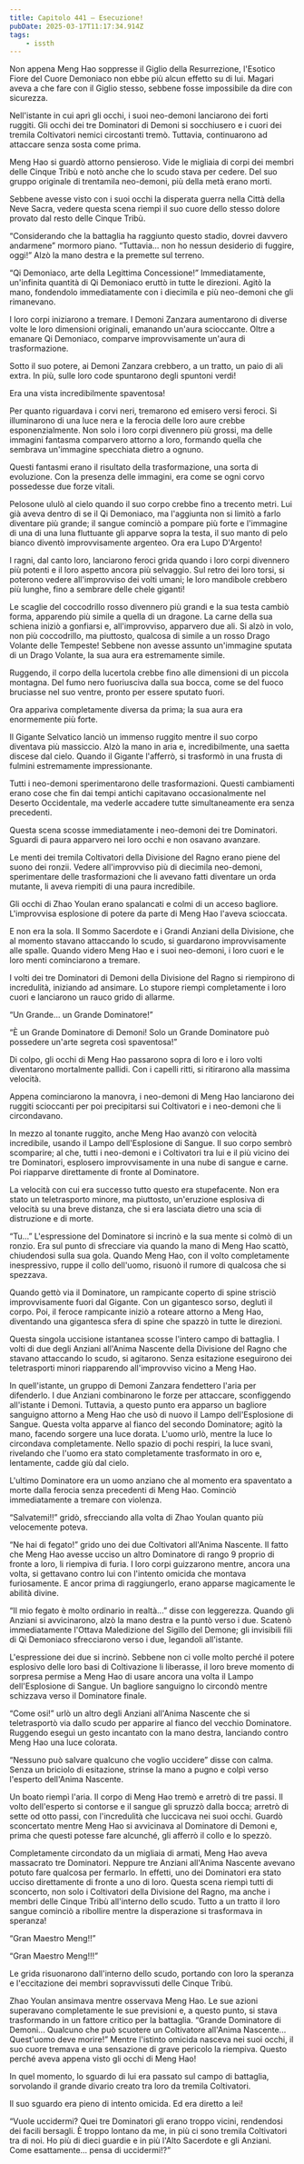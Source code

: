 ```yaml
---
title: Capitolo 441 – Esecuzione!
pubDate: 2025-03-17T11:17:34.914Z
tags:
    - issth
---
```



Non appena Meng Hao soppresse il Giglio della Resurrezione, l'Esotico Fiore del Cuore Demoniaco non ebbe più alcun effetto su di lui. Magari aveva a che fare con il Giglio stesso, sebbene fosse impossibile da dire con sicurezza.


Nell'istante in cui aprì gli occhi, i suoi neo-demoni lanciarono dei forti ruggiti. Gli occhi dei tre Dominatori di Demoni si socchiusero e i cuori dei tremila Coltivatori nemici circostanti tremò. Tuttavia, continuarono ad attaccare senza sosta come prima.


Meng Hao si guardò attorno pensieroso. Vide le migliaia di corpi dei membri delle Cinque Tribù e notò anche che lo scudo stava per cedere. Del suo gruppo originale di trentamila neo-demoni, più della metà erano morti.


Sebbene avesse visto con i suoi occhi la disperata guerra nella Città della Neve Sacra, vedere questa scena riempì il suo cuore dello stesso dolore provato dal resto delle Cinque Tribù.


“Considerando che la battaglia ha raggiunto questo stadio, dovrei davvero andarmene” mormoro piano. “Tuttavia... non ho nessun desiderio di fuggire, oggi!” Alzò la mano destra e la premette sul terreno.


“Qi Demoniaco, arte della Legittima Concessione!” Immediatamente, un'infinita quantità di Qi Demoniaco eruttò in tutte le direzioni. Agitò la mano, fondendolo immediatamente con i diecimila e più neo-demoni che gli rimanevano.


I loro corpi iniziarono a tremare. I Demoni Zanzara aumentarono di diverse volte le loro dimensioni originali, emanando un'aura scioccante. Oltre a emanare Qi Demoniaco, comparve improvvisamente un'aura di trasformazione.


Sotto il suo potere, ai Demoni Zanzara crebbero, a un tratto, un paio di ali extra. In più, sulle loro code spuntarono degli spuntoni verdi!


Era una vista incredibilmente spaventosa!


Per quanto riguardava i corvi neri, tremarono ed emisero versi feroci. Si illuminarono di una luce nera e la ferocia delle loro aure crebbe esponenzialmente. Non solo i loro corpi divennero più grossi, ma delle immagini fantasma comparvero attorno a loro, formando quella che sembrava un'immagine specchiata dietro a ognuno.


Questi fantasmi erano il risultato della trasformazione, una sorta di evoluzione. Con la presenza delle immagini, era come se ogni corvo possedesse due forze vitali.


Pelosone ululò al cielo quando il suo corpo crebbe fino a trecento metri. Lui già aveva dentro di se il Qi Demoniaco, ma l'aggiunta non si limitò a farlo diventare più grande; il sangue cominciò a pompare più forte e l'immagine di una di una luna fluttuante gli apparve sopra la testa, il suo manto di pelo bianco diventò improvvisamente argenteo. Ora era Lupo D'Argento!


I ragni, dal canto loro, lanciarono feroci grida quando i loro corpi divennero più potenti e il loro aspetto ancora più selvaggio. Sul retro dei loro torsi, si poterono vedere all'improvviso dei volti umani; le loro mandibole crebbero più lunghe, fino a sembrare delle chele giganti!


Le scaglie del coccodrillo rosso divennero più grandi e la sua testa cambiò forma, apparendo più simile a quella di un dragone. La carne della sua schiena iniziò a gonfiarsi e, all'improvviso, apparvero due ali. Si alzò in volo, non più coccodrillo, ma piuttosto, qualcosa di simile a un rosso Drago Volante delle Tempeste!
Sebbene non avesse assunto un'immagine sputata di un Drago Volante, la sua aura era estremamente simile.


Ruggendo, il corpo della lucertola crebbe fino alle dimensioni di un piccola montagna. Del fumo nero fuoriusciva dalla sua bocca, come se del fuoco bruciasse nel suo ventre, pronto per essere sputato fuori.


Ora appariva completamente diversa da prima; la sua aura era enormemente più forte.


Il Gigante Selvatico lanciò un immenso ruggito mentre il suo corpo diventava più massiccio. Alzò la mano in aria e, incredibilmente, una saetta discese dal cielo. Quando il Gigante l'afferrò, si trasformò in una frusta di fulmini estremamente impressionante.


Tutti i neo-demoni sperimentarono delle trasformazioni. Questi cambiamenti erano cose che fin dai tempi antichi capitavano occasionalmente nel Deserto Occidentale, ma vederle accadere tutte simultaneamente era senza precedenti.


Questa scena scosse immediatamente i neo-demoni dei tre Dominatori. Sguardi di paura apparvero nei loro occhi e non osavano avanzare.


Le menti dei tremila Coltivatori della Divisione del Ragno erano piene del suono dei ronzii. Vedere all'improvviso più di diecimila neo-demoni, sperimentare delle trasformazioni che li avevano fatti diventare un orda mutante, li aveva riempiti di una paura incredibile.


Gli occhi di Zhao Youlan erano spalancati e colmi di un acceso bagliore. L'improvvisa esplosione di potere da parte di Meng Hao l'aveva scioccata.


E non era la sola. Il Sommo Sacerdote e i Grandi Anziani della Divisione, che al momento stavano attaccando lo scudo, si guardarono improvvisamente alle spalle. Quando videro Meng Hao e i suoi neo-demoni, i loro cuori e le loro menti cominciarono a tremare.


I volti dei tre Dominatori di Demoni della Divisione del Ragno si riempirono di incredulità, iniziando ad ansimare. Lo stupore riempì completamente i loro cuori e lanciarono un rauco grido di allarme.


“Un Grande... un Grande Dominatore!”


“È un Grande Dominatore di Demoni! Solo un Grande Dominatore può possedere un'arte segreta così spaventosa!”


Di colpo, gli occhi di Meng Hao passarono sopra di loro e i loro volti diventarono mortalmente pallidi. Con i capelli ritti, si ritirarono alla massima velocità.


Appena cominciarono la manovra, i neo-demoni di Meng Hao lanciarono dei ruggiti scioccanti per poi precipitarsi sui Coltivatori e i neo-demoni che li circondavano.


In mezzo al tonante ruggito, anche Meng Hao avanzò con velocità incredibile, usando il Lampo dell'Esplosione di Sangue. Il suo corpo sembrò scomparire; al che, tutti i neo-demoni e i Coltivatori tra lui e il più vicino dei tre Dominatori, esplosero improvvisamente in una nube di sangue e carne. Poi riapparve direttamente di fronte al Dominatore.


La velocità con cui era successo tutto questo era stupefacente. Non era stato un teletrasporto minore, ma piuttosto, un'eruzione esplosiva di velocità su una breve distanza, che si era lasciata dietro una scia di distruzione e di morte.


“Tu...” L'espressione del Dominatore si incrinò e la sua mente si colmò di un ronzio. Era sul punto di sfrecciare via quando la mano di Meng Hao scattò, chiudendosi sulla sua gola. Quando Meng Hao, con il volto completamente inespressivo, ruppe il collo dell'uomo, risuonò il rumore di qualcosa che si spezzava.


Quando gettò via il Dominatore, un rampicante coperto di spine strisciò improvvisamente fuori dal Gigante. Con un gigantesco sorso, deglutì il corpo. Poi, il feroce rampicante iniziò a roteare attorno a Meng Hao, diventando una gigantesca sfera di spine che spazzò in tutte le direzioni.


Questa singola uccisione istantanea scosse l'intero campo di battaglia. I volti di due degli Anziani all'Anima Nascente della Divisione del Ragno che stavano attaccando lo scudo, si agitarono. Senza esitazione eseguirono dei teletrasporti minori riapparendo all'improvviso vicino a Meng Hao.


In quell'istante, un gruppo di Demoni Zanzara fendettero l'aria per difenderlo. I due Anziani combinarono le forze per attaccare, sconfiggendo all'istante i Demoni. Tuttavia, a questo punto era apparso un bagliore sanguigno attorno a Meng Hao che usò di nuovo il Lampo dell'Esplosione di Sangue. Questa volta apparve al fianco del secondo Dominatore; agitò la mano, facendo sorgere una luce dorata. L'uomo urlò, mentre la luce lo circondava completamente. Nello spazio di pochi respiri, la luce svanì, rivelando che l'uomo era stato completamente trasformato in oro e, lentamente, cadde giù dal cielo.


L'ultimo Dominatore era un uomo anziano che al momento era spaventato a morte dalla ferocia senza precedenti di Meng Hao. Cominciò immediatamente a tremare con violenza.


“Salvatemi!!” gridò, sfrecciando alla volta di Zhao Youlan quanto più velocemente poteva.


“Ne hai di fegato!” grido uno dei due Coltivatori all'Anima Nascente. Il fatto che Meng Hao avesse ucciso un altro Dominatore di rango 9 proprio di fronte a loro, li riempiva di furia. I loro corpi guizzarono mentre, ancora una volta, si gettavano contro lui con l'intento omicida che montava furiosamente. E ancor prima di raggiungerlo, erano apparse magicamente le abilità divine.


“Il mio fegato è molto ordinario in realtà...” disse con leggerezza. Quando gli Anziani si avvicinarono, alzò la mano destra e la puntò verso i due. Scatenò immediatamente l'Ottava Maledizione del Sigillo del Demone; gli invisibili fili di Qi Demoniaco sfrecciarono verso i due, legandoli all'istante.


L'espressione dei due si incrinò. Sebbene non ci volle molto perché il potere esplosivo delle loro basi di Coltivazione li liberasse, il loro breve momento di sorpresa permise a Meng Hao di usare ancora una volta il Lampo dell'Esplosione di Sangue. Un bagliore sanguigno lo circondò mentre schizzava verso il Dominatore finale.


“Come osi!” urlò un altro degli Anziani all'Anima Nascente che si teletrasportò via dallo scudo per apparire al fianco del vecchio Dominatore. Ruggendo eseguì un gesto incantato con la mano destra, lanciando contro Meng Hao una luce colorata.


“Nessuno può salvare qualcuno che voglio uccidere” disse con calma. Senza un briciolo di esitazione, strinse la mano a pugno e colpì verso l'esperto dell'Anima Nascente.


Un boato riempì l'aria. Il corpo di Meng Hao tremò e arretrò di tre passi. Il volto dell'esperto si contorse e il sangue gli spruzzò dalla bocca; arretrò di sette od otto passi, con l'incredulità che luccicava nei suoi occhi. Guardò sconcertato mentre Meng Hao si avvicinava al Dominatore di Demoni e, prima che questi potesse fare alcunché, gli afferrò il collo e lo spezzò.


Completamente circondato da un migliaia di armati, Meng Hao aveva massacrato tre Dominatori. Neppure tre Anziani all'Anima Nascente avevano potuto fare qualcosa per fermarlo. In effetti, uno dei Dominatori era stato ucciso direttamente di fronte a uno di loro. Questa scena riempì tutti di sconcerto, non solo i Coltivatori della Divisione del Ragno, ma anche i membri delle Cinque Tribù all'interno dello scudo. Tutto a un tratto il loro sangue cominciò a ribollire mentre la disperazione si trasformava in speranza!


“Gran Maestro Meng!!”


“Gran Maestro Meng!!!”


Le grida risuonarono dall'interno dello scudo, portando con loro la speranza e l'eccitazione dei membri sopravvissuti delle Cinque Tribù.


Zhao Youlan ansimava mentre osservava Meng Hao. Le sue azioni superavano completamente le sue previsioni e, a questo punto, si stava trasformando in un fattore critico per la battaglia.
“Grande Dominatore di Demoni... Qualcuno che può scuotere un Coltivatore all'Anima Nascente... Quest'uomo deve morire!” Mentre l'istinto omicida nasceva nei suoi occhi, il suo cuore tremava e una sensazione di grave pericolo la riempiva. Questo perché aveva appena visto gli occhi di Meng Hao!


In quel momento, lo sguardo di lui era passato sul campo di battaglia, sorvolando il grande divario creato tra loro da tremila Coltivatori.


Il suo sguardo era pieno di intento omicida. Ed era diretto a lei!


“Vuole uccidermi? Quei tre Dominatori gli erano troppo vicini, rendendosi dei facili bersagli. È troppo lontano da me, in più ci sono tremila Coltivatori tra di noi. Ho più di dieci guardie e in più l'Alto Sacerdote e gli Anziani. Come esattamente... pensa di uccidermi!?”
                                


                                



